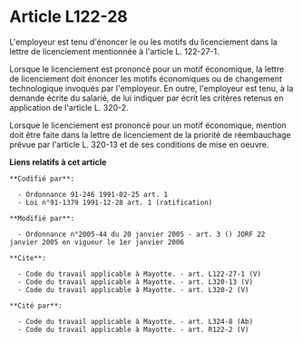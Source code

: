 # Article L122-28

L'employeur est tenu d'énoncer le ou les motifs du licenciement dans la lettre de licenciement mentionnée à l'article L.
122-27-1. 

Lorsque le licenciement est prononcé pour un motif économique, la lettre de licenciement doit énoncer les motifs économiques
ou de changement technologique invoqués par l'employeur. En outre, l'employeur est tenu, à la demande écrite du salarié, de
lui indiquer par écrit les critères retenus en application de l'article L. 320-2. 

Lorsque le licenciement est prononcé pour un motif économique, mention doit être faite dans la lettre de licenciement de la
priorité de réembauchage prévue par l'article L. 320-13 et de ses conditions de mise en oeuvre.

**Liens relatifs à cet article**

	**Codifié par**:

	  - Ordonnance 91-246 1991-02-25 art. 1
	  - Loi n°91-1379 1991-12-28 art. 1 (ratification)

	**Modifié par**:

	  - Ordonnance n°2005-44 du 20 janvier 2005 - art. 3 () JORF 22 janvier 2005 en vigueur le 1er janvier 2006

	**Cite**:

	  - Code du travail applicable à Mayotte. - art. L122-27-1 (V)
	  - Code du travail applicable à Mayotte. - art. L320-13 (V)
	  - Code du travail applicable à Mayotte. - art. L320-2 (V)

	**Cité par**:

	  - Code du travail applicable à Mayotte. - art. L324-8 (Ab)
	  - Code du travail applicable à Mayotte. - art. R122-2 (V)
